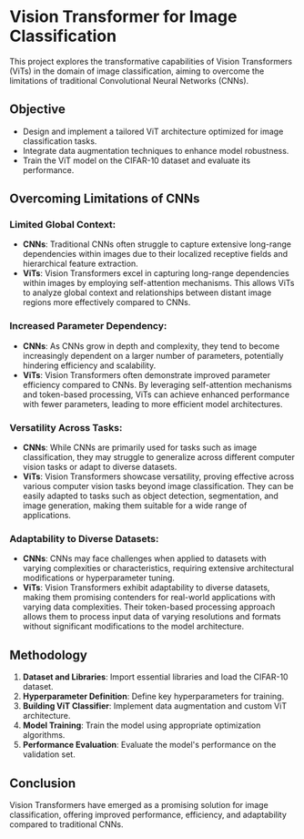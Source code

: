 # Vision Transformer for Image Classification

This project explores the transformative capabilities of Vision Transformers (ViTs) in the domain of image classification, aiming to overcome the limitations of traditional Convolutional Neural Networks (CNNs).

## Objective
- Design and implement a tailored ViT architecture optimized for image classification tasks.
- Integrate data augmentation techniques to enhance model robustness.
- Train the ViT model on the CIFAR-10 dataset and evaluate its performance.

## Overcoming Limitations of CNNs
### Limited Global Context:
- **CNNs**: Traditional CNNs often struggle to capture extensive long-range dependencies within images due to their localized receptive fields and hierarchical feature extraction.
- **ViTs**: Vision Transformers excel in capturing long-range dependencies within images by employing self-attention mechanisms. This allows ViTs to analyze global context and relationships between distant image regions more effectively compared to CNNs.

### Increased Parameter Dependency:
- **CNNs**: As CNNs grow in depth and complexity, they tend to become increasingly dependent on a larger number of parameters, potentially hindering efficiency and scalability.
- **ViTs**: Vision Transformers often demonstrate improved parameter efficiency compared to CNNs. By leveraging self-attention mechanisms and token-based processing, ViTs can achieve enhanced performance with fewer parameters, leading to more efficient model architectures.

### Versatility Across Tasks:
- **CNNs**: While CNNs are primarily used for tasks such as image classification, they may struggle to generalize across different computer vision tasks or adapt to diverse datasets.
- **ViTs**: Vision Transformers showcase versatility, proving effective across various computer vision tasks beyond image classification. They can be easily adapted to tasks such as object detection, segmentation, and image generation, making them suitable for a wide range of applications.

### Adaptability to Diverse Datasets:
- **CNNs**: CNNs may face challenges when applied to datasets with varying complexities or characteristics, requiring extensive architectural modifications or hyperparameter tuning.
- **ViTs**: Vision Transformers exhibit adaptability to diverse datasets, making them promising contenders for real-world applications with varying data complexities. Their token-based processing approach allows them to process input data of varying resolutions and formats without significant modifications to the model architecture.

## Methodology
1. **Dataset and Libraries**: Import essential libraries and load the CIFAR-10 dataset.
2. **Hyperparameter Definition**: Define key hyperparameters for training.
3. **Building ViT Classifier**: Implement data augmentation and custom ViT architecture.
4. **Model Training**: Train the model using appropriate optimization algorithms.
5. **Performance Evaluation**: Evaluate the model's performance on the validation set.

## Conclusion
Vision Transformers have emerged as a promising solution for image classification, offering improved performance, efficiency, and adaptability compared to traditional CNNs.
